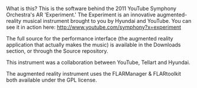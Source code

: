 What is this?
This is the software behind the 2011 YouTube Symphony Orchestra's AR 'Experiment.' The Experiment is an innovative augmented-reality musical instrument brought to you by Hyundai and YouTube. You can see it in action here: http://www.youtube.com/symphony?x=experiment

The full source for the performance interface (the augmented reality application that actually makes the music) is available in the Downloads section, or through the Source repository.

This instrument was a collaboration between YouTube, Tellart and Hyundai.

The augmented reality instrument uses the FLARManager & FLARtoolkit both available under the GPL license.